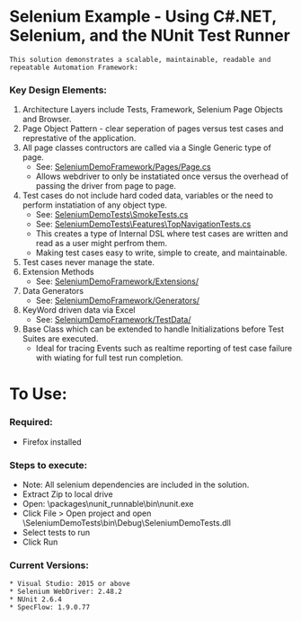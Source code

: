 # Selenium Example - Using C#.NET, Selenium, and the NUnit Test Runner

```
This solution demonstrates a scalable, maintainable, readable and repeatable Automation Framework:
```

### Key Design Elements:
1. Architecture Layers include Tests, Framework, Selenium Page Objects and Browser.
2. Page Object Pattern - clear seperation of pages versus test cases and represtative of the application.
3. All page classes contructors are called via a Single Generic type of page.
	* See: [SeleniumDemoFramework/Pages/Page.cs](https://github.com/eddif/SeleniumTestAutomationFramework/blob/master/SeleniumDemoFramework/Pages/Pages.cs)
	* Allows webdriver to only be instatiated once versus the overhead of passing the driver from page to page. 
4. Test cases do not include hard coded data, variables or the need to perform instatiation of any object type.
	* See: [SeleniumDemoTests\SmokeTests.cs](https://github.com/eddif/SeleniumTestAutomationFramework/blob/master/SeleniumDemoTests/SmokeTests.cs)
	* See: [SeleniumDemoTests\Features\TopNavigationTests.cs](https://github.com/eddif/SeleniumTestAutomationFramework/blob/master/SeleniumDemoTests/Features/TopNavigationTests.cs)
	* This creates a type of Internal DSL where test cases are written and read as a user might perfrom them. 	
	* Making test cases easy to write, simple to create, and maintainable.
5. Test cases never manage the state.
6. Extension Methods 
	* See: [SeleniumDemoFramework/Extensions/](https://github.com/eddif/SeleniumTestAutomationFramework/tree/master/SeleniumDemoFramework/Extensions)
7. Data Generators
	* See: [SeleniumDemoFramework/Generators/](https://github.com/eddif/SeleniumTestAutomationFramework/tree/master/SeleniumDemoFramework/Generators)
8. KeyWord driven data via Excel
	* See: [SeleniumDemoFramework/TestData/](https://github.com/eddif/SeleniumTestAutomationFramework/tree/master/SeleniumDemoFramework/TestData)
9. Base Class which can be extended to handle Initializations before Test Suites are executed.
	* Ideal for tracing Events such as realtime reporting of test case failure with wiating for full test run completion.

 
# To Use:

### Required: 

* Firefox installed

### Steps to execute:

* Note: All selenium dependencies are included in the solution.
* Extract Zip to local drive
* Open: \packages\nunit_runnable\bin\nunit.exe
* Click File > Open project and open \SeleniumDemoTests\bin\Debug\SeleniumDemoTests.dll
* Select tests to run
* Click Run

### Current Versions:

```
* Visual Studio: 2015 or above
* Selenium WebDriver: 2.48.2
* NUnit 2.6.4
* SpecFlow: 1.9.0.77
```

